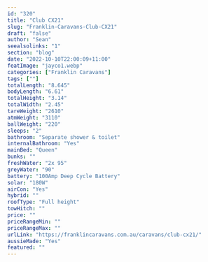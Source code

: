 ```yaml
---
id: "320"
title: "Club CX21"
slug: "Franklin-Caravans-Club-CX21"
draft: "false"
author: "Sean"
seealsolinks: "1"
section: "blog"
date: "2022-10-10T22:00:09+11:00"
featImage: "jayco1.webp"
categories: ["Franklin Caravans"]
tags: [""]
totalLength: "8.645"
bodyLength: "6.61"
totalHeight: "3.14"
totalWidth: "2.45"
tareWeight: "2610"
atmWeight: "3110"
ballWeight: "220"
sleeps: "2"
bathroom: "Separate shower & toilet"
internalBathroom: "Yes"
mainBed: "Queen"
bunks: ""
freshWater: "2x 95"
greyWater: "90"
battery: "100Amp Deep Cycle Battery"
solar: "180W"
airCon: "Yes"
hybrid: ""
roofType: "Full height"
towHitch: ""
price: ""
priceRangeMin: ""
priceRangeMax: ""
urlLink: "https://franklincaravans.com.au/caravans/club-cx21/"
aussieMade: "Yes"
featured: ""
---
```

